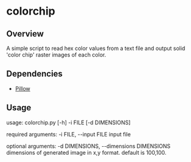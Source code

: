 # colorchip
## Overview
A simple script to read hex color values from a text file and output solid 'color chip' raster images of each color.
## Dependencies
- [Pillow](https://github.com/python-pillow/Pillow "Pillow")
## Usage
usage: colorchip.py [-h] -i FILE [-d DIMENSIONS]

required arguments:
  -i FILE, --input FILE
                        input file

optional arguments:
  -d DIMENSIONS, --dimensions DIMENSIONS
                        dimensions of generated image in x,y format. default is 100,100.
